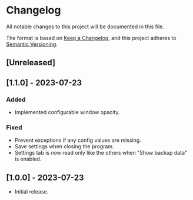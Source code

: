 # Changelog
All notable changes to this project will be documented in this file.

The format is based on [Keep a Changelog](https://keepachangelog.com/en/1.0.0/),
and this project adheres to [Semantic Versioning](https://semver.org/spec/v2.0.0.html).

## [Unreleased]

## [1.1.0] - 2023-07-23
### Added
- Implemented configurable window opacity.

### Fixed
- Prevent exceptions if any config values are missing.
- Save settings when closing the program.
- Settings tab is now read only like the others when "Show backup data" is enabled.

## [1.0.0] - 2023-07-23
- Initial release.